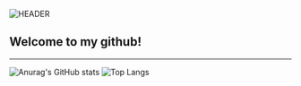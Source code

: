 ![HEADER](https://github.com/iamDvz/iamDvz/blob/main/avatar_banner_wide_pingpong.gif)

## **Welcome to my github!**
___

![Anurag's GitHub stats](https://github-readme-stats.vercel.app/api?username=iamDvz&count_private=true&show_icons=true&bg_color=-45,f42289,cb0b6b&title_color=000000&text_color=ffb987&icon_color=000000&border_color=000000&border_radius=9&hide=issues,contribs&hide_title=true) ![Top Langs](https://github-readme-stats.vercel.app/api/top-langs/?username=iamDvz&count_private=true&layout=compact&bg_color=-45,f42289,cb0b6b&title_color=000000&text_color=ffb987&icon_color=000000&border_color=000000&border_radius=9&card_width=295&custom_title=❤️)

